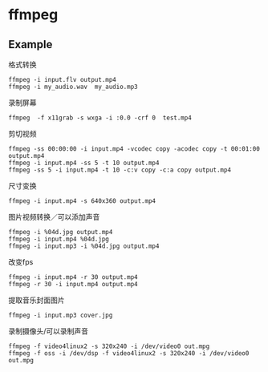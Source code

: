 # ffmpeg


## Example

格式转换

```
ffmpeg -i input.flv output.mp4
ffmpeg -i my_audio.wav  my_audio.mp3
```


录制屏幕

```
ffmpeg  -f x11grab -s wxga -i :0.0 -crf 0  test.mp4
```


剪切视频

```
ffmpeg -ss 00:00:00 -i input.mp4 -vcodec copy -acodec copy -t 00:01:00 output.mp4
ffmpeg -i input.mp4 -ss 5 -t 10 output.mp4
ffmpeg -ss 5 -i input.mp4 -t 10 -c:v copy -c:a copy output.mp4
```


尺寸变换

```
ffmpeg -i input.mp4 -s 640x360 output.mp4
```


图片视频转换／可以添加声音

```
ffmpeg -i %04d.jpg output.mp4
ffmpeg -i input.mp4 %04d.jpg
ffmpeg -i input.mp3 -i %04d.jpg output.mp4
```

改变fps

```
ffmpeg -i input.mp4 -r 30 output.mp4
ffmpeg -r 30 -i input.mp4 output.mp4
```


提取音乐封面图片

```
ffmpeg -i input.mp3 cover.jpg
```


录制摄像头/可以录制声音

```
ffmpeg -f video4linux2 -s 320x240 -i /dev/video0 out.mpg
ffmpeg -f oss -i /dev/dsp -f video4linux2 -s 320x240 -i /dev/video0 out.mpg
```
